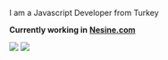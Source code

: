 
I am a Javascript Developer from Turkey </br>


**Currently working in**  <a href="https://nesine.com/" target="_blank"><b>Nesine.com</b></a>

[![](https://komarev.com/ghpvc/?username=alicanertop&color=blue&label=Profile%20Views)](https://github.com/alicanertop/alicanertop)
[![](https://img.shields.io/github/followers/alicanertop?label=GitHub%20Followers)](https://github.com/alicanertop)
